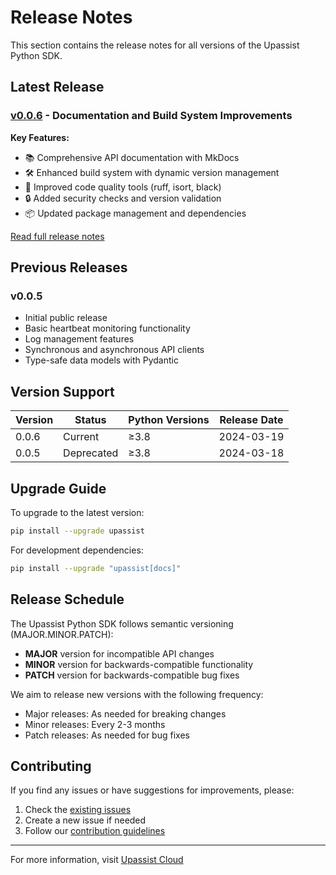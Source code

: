 # Release Notes

This section contains the release notes for all versions of the Upassist Python SDK.

## Latest Release

### [v0.0.6](0.0.6.md) - Documentation and Build System Improvements

**Key Features:**
- 📚 Comprehensive API documentation with MkDocs
- 🛠️ Enhanced build system with dynamic version management
- 🔧 Improved code quality tools (ruff, isort, black)
- 🔒 Added security checks and version validation
- 📦 Updated package management and dependencies

[Read full release notes](0.0.6.md)

## Previous Releases

### v0.0.5
- Initial public release
- Basic heartbeat monitoring functionality
- Log management features
- Synchronous and asynchronous API clients
- Type-safe data models with Pydantic

## Version Support

| Version | Status      | Python Versions | Release Date |
|---------|-------------|----------------|--------------|
| 0.0.6   | Current     | ≥3.8           | 2024-03-19   |
| 0.0.5   | Deprecated  | ≥3.8           | 2024-03-18   |

## Upgrade Guide

To upgrade to the latest version:

```bash
pip install --upgrade upassist
```

For development dependencies:
```bash
pip install --upgrade "upassist[docs]"
```

## Release Schedule

The Upassist Python SDK follows semantic versioning (MAJOR.MINOR.PATCH):

- **MAJOR** version for incompatible API changes
- **MINOR** version for backwards-compatible functionality
- **PATCH** version for backwards-compatible bug fixes

We aim to release new versions with the following frequency:
- Major releases: As needed for breaking changes
- Minor releases: Every 2-3 months
- Patch releases: As needed for bug fixes

## Contributing

If you find any issues or have suggestions for improvements, please:
1. Check the [existing issues](https://github.com/upassist-cloud/upassist-python/issues)
2. Create a new issue if needed
3. Follow our [contribution guidelines](https://github.com/upassist-cloud/upassist-python/blob/main/CONTRIBUTING.md)

---

For more information, visit [Upassist Cloud](https://upassist.cloud/) 